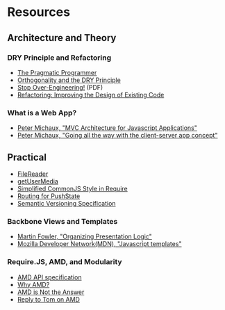 # Resources

## Architecture and Theory

### DRY Principle and Refactoring

- [The Pragmatic
  Programmer](http://www.mypearsonstore.com/bookstore/pragmatic-programmer-from-journeyman-to-master-9780201616224?xid=PSED)
- [Orthogonality and the DRY Principle](http://www.artima.com/intv/dry.html)
- [Stop
  Over-Engineering!](http://www.industriallogic.com/wp-content/uploads/2005/09/StopOverEngineering.pdf)
  (PDF)
- [Refactoring: Improving the Design of Existing
  Code](http://martinfowler.com/books/refactoring.html)

### What is a Web App?

- [Peter Michaux, "MVC Architecture for Javascript Applications"](http://michaux.ca/articles/mvc-architecture-for-javascript-applications)
- [Peter Michaux, "Going all the way with the client-server app concept"](http://michaux.ca/articles/going-all-the-way-with-the-client-server-app-concept)

## Practical

- [FileReader](http://developer.mozilla.org/en-US/docs/Web/API/FileReader)
- [getUserMedia](https://developer.mozilla.org/en-US/docs/Web/API/Navigator.getUserMedia)
- [Simplified CommonJS Style in Require](http://requirejs.org/docs/whyamd.html#sugar)
- [Routing for PushState](https://stackoverflow.com/questions/12736470/express-and-backbone-routing-with-pushstate)
- [Semantic Versioning Specification](http://semver.org/)

### Backbone Views and Templates

- [Martin Fowler, "Organizing Presentation Logic"](http://martinfowler.com/eaaDev/OrganizingPresentations.html)
- [Mozilla Developer Network(MDN), "Javascript templates"](https://developer.mozilla.org/en-US/docs/JavaScript_templates)

### Require.JS, AMD, and Modularity

- [AMD API specification](https://github.com/amdjs/amdjs-api)
- [Why AMD?](http://requirejs.org/docs/whyamd.html)
- [AMD is Not the Answer](http://tomdale.net/2012/01/amd-is-not-the-answer/)
- [Reply to Tom on
  AMD](http://tagneto.blogspot.com/2012/01/reply-to-tom-on-amd.html)
